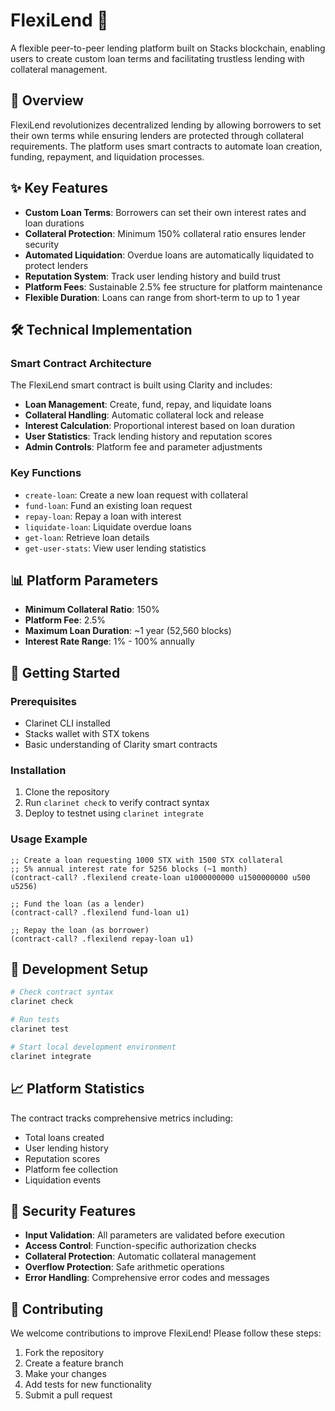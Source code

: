 # FlexiLend 🚀

A flexible peer-to-peer lending platform built on Stacks blockchain, enabling users to create custom loan terms and facilitating trustless lending with collateral management.

## 🎯 Overview

FlexiLend revolutionizes decentralized lending by allowing borrowers to set their own terms while ensuring lenders are protected through collateral requirements. The platform uses smart contracts to automate loan creation, funding, repayment, and liquidation processes.

## ✨ Key Features

- **Custom Loan Terms**: Borrowers can set their own interest rates and loan durations
- **Collateral Protection**: Minimum 150% collateral ratio ensures lender security
- **Automated Liquidation**: Overdue loans are automatically liquidated to protect lenders
- **Reputation System**: Track user lending history and build trust
- **Platform Fees**: Sustainable 2.5% fee structure for platform maintenance
- **Flexible Duration**: Loans can range from short-term to up to 1 year

## 🛠️ Technical Implementation

### Smart Contract Architecture

The FlexiLend smart contract is built using Clarity and includes:

- **Loan Management**: Create, fund, repay, and liquidate loans
- **Collateral Handling**: Automatic collateral lock and release
- **Interest Calculation**: Proportional interest based on loan duration
- **User Statistics**: Track lending history and reputation scores
- **Admin Controls**: Platform fee and parameter adjustments

### Key Functions

- `create-loan`: Create a new loan request with collateral
- `fund-loan`: Fund an existing loan request
- `repay-loan`: Repay a loan with interest
- `liquidate-loan`: Liquidate overdue loans
- `get-loan`: Retrieve loan details
- `get-user-stats`: View user lending statistics

## 📊 Platform Parameters

- **Minimum Collateral Ratio**: 150%
- **Platform Fee**: 2.5%
- **Maximum Loan Duration**: ~1 year (52,560 blocks)
- **Interest Rate Range**: 1% - 100% annually

## 🚀 Getting Started

### Prerequisites

- Clarinet CLI installed
- Stacks wallet with STX tokens
- Basic understanding of Clarity smart contracts

### Installation

1. Clone the repository
2. Run `clarinet check` to verify contract syntax
3. Deploy to testnet using `clarinet integrate`

### Usage Example

```clarity
;; Create a loan requesting 1000 STX with 1500 STX collateral
;; 5% annual interest rate for 5256 blocks (~1 month)
(contract-call? .flexilend create-loan u1000000000 u1500000000 u500 u5256)

;; Fund the loan (as a lender)
(contract-call? .flexilend fund-loan u1)

;; Repay the loan (as borrower)
(contract-call? .flexilend repay-loan u1)
```

## 🔧 Development Setup

```bash
# Check contract syntax
clarinet check

# Run tests
clarinet test

# Start local development environment
clarinet integrate
```

## 📈 Platform Statistics

The contract tracks comprehensive metrics including:
- Total loans created
- User lending history
- Reputation scores
- Platform fee collection
- Liquidation events

## 🔐 Security Features

- **Input Validation**: All parameters are validated before execution
- **Access Control**: Function-specific authorization checks
- **Collateral Protection**: Automatic collateral management
- **Overflow Protection**: Safe arithmetic operations
- **Error Handling**: Comprehensive error codes and messages

## 🤝 Contributing

We welcome contributions to improve FlexiLend! Please follow these steps:

1. Fork the repository
2. Create a feature branch
3. Make your changes
4. Add tests for new functionality
5. Submit a pull request

